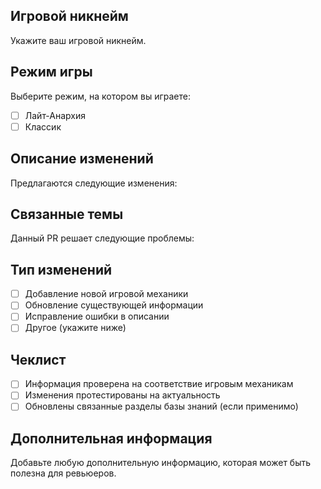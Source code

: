 <!--
Шаблон Pull Request

Спасибо за ваш вклад в базу знаний HolyWorld! Пожалуйста, заполните следующую информацию, чтобы мы могли быстрее рассмотреть ваш PR.
-->

## Игровой никнейм

Укажите ваш игровой никнейм.

<!-- Введите информацию здесь, убрав стрелки по бокам -->

## Режим игры

Выберите режим, на котором вы играете:

<!-- Поставьте букву X (икс) в скобках, напротив нужного режима -->

- [ ] Лайт-Анархия
- [ ] Классик

## Описание изменений

Предлагаются следующие изменения:

<!-- Опишите, какие игровые механики или особенности вы добавили или изменили. Укажите, какие проблемы или вопросы решает данный PR. -->

## Связанные темы

Данный PR решает следующие проблемы:

<!-- Укажите ссылки на связанные темы (issues) или разделы базы знаний, если применимо. -->

## Тип изменений

- [ ] Добавление новой игровой механики
- [ ] Обновление существующей информации
- [ ] Исправление ошибки в описании
- [ ] Другое (укажите ниже)

## Чеклист

- [ ] Информация проверена на соответствие игровым механикам
- [ ] Изменения протестированы на актуальность
- [ ] Обновлены связанные разделы базы знаний (если применимо)

## Дополнительная информация

Добавьте любую дополнительную информацию, которая может быть полезна для ревьюеров.
